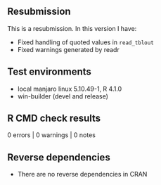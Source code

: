 ## Resubmission
This is a resubmission. In this version I have:
 * Fixed handling of quoted values in `read_tblout`
 * Fixed warnings generated by readr

## Test environments
 * local manjaro linux 5.10.49-1, R 4.1.0
 * win-builder (devel and release)

## R CMD check results

0 errors | 0 warnings | 0 notes

## Reverse dependencies

 * There are no reverse dependencies in CRAN
